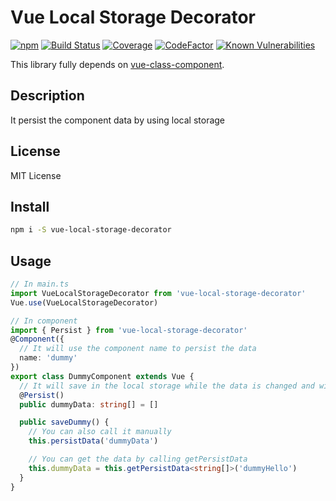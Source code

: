 # Vue Local Storage Decorator

[![npm](https://img.shields.io/npm/v/vue-local-storage-decorator.svg)](https://www.npmjs.com/package/vue-local-storage-decorator)
[![Build Status](https://travis-ci.com/vip30/vue-local-storage-decorator.svg?branch=master)](https://travis-ci.com/vip30/vue-local-storage-decorator)
[![Coverage](https://codecov.io/gh/vip30/vue-local-storage-decorator/branch/master/graph/badge.svg)](https://codecov.io/gh/vip30/vue-local-storage-decorator)
[![CodeFactor](https://www.codefactor.io/repository/github/vip30/vue-local-storage-decorator/badge/master)](https://www.codefactor.io/repository/github/vip30/vue-local-storage-decorator/overview/master)
[![Known Vulnerabilities](https://snyk.io/test/github/vip30/vue-local-storage-decorator:package.json/badge.svg?targetFile=package.json)](https://snyk.io/test/github/vip30/vue-local-storage-decorator:package.json?targetFile=package.json)

This library fully depends on [vue-class-component](https://github.com/vuejs/vue-class-component).

## Description

It persist the component data by using local storage

## License

MIT License

## Install

```bash
npm i -S vue-local-storage-decorator
```

## Usage

```typescript
// In main.ts
import VueLocalStorageDecorator from 'vue-local-storage-decorator'
Vue.use(VueLocalStorageDecorator)

// In component
import { Persist } from 'vue-local-storage-decorator'
@Component({
  // It will use the component name to persist the data
  name: 'dummy'
})
export class DummyComponent extends Vue {
  // It will save in the local storage while the data is changed and will auto resume from local storage in created lifecycle
  @Persist()
  public dummyData: string[] = []

  public saveDummy() {
    // You can also call it manually
    this.persistData('dummyData')

    // You can get the data by calling getPersistData
    this.dummyData = this.getPersistData<string[]>('dummyHello')
  }
}

```
